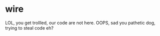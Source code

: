 # wire
LOL, you get trollled, our code are not here. OOPS, sad you pathetic dog, trying to steal code eh?
